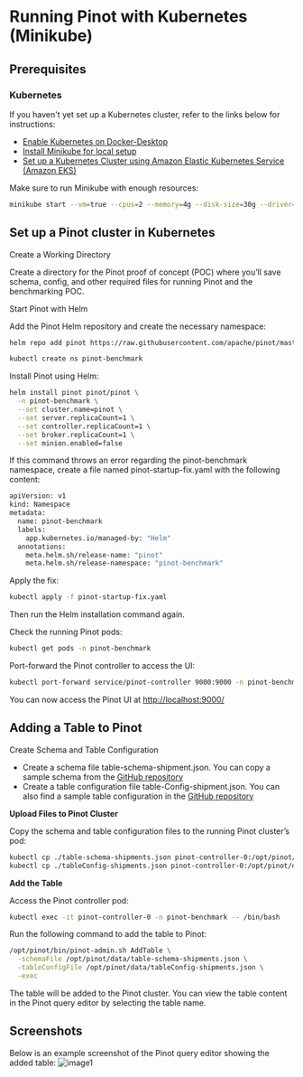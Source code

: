 # **Running Pinot with Kubernetes (Minikube)**

## **Prerequisites**

### **Kubernetes**

If you haven't yet set up a Kubernetes cluster, refer to the links below for instructions:

- [Enable Kubernetes on Docker-Desktop](https://docs.docker.com/docker-for-mac/kubernetes/)
- [Install Minikube for local setup](https://kubernetes.io/docs/tasks/tools/install-minikube/)
- [Set up a Kubernetes Cluster using Amazon Elastic Kubernetes Service (Amazon EKS)](https://docs.pinot.apache.org/basics/getting-started/public-cloud-examples/aws-quickstart)

Make sure to run Minikube with enough resources:

```bash
minikube start --vm=true --cpus=2 --memory=4g --disk-size=30g --driver=docker
```
## **Set up a Pinot cluster in Kubernetes**

Create a Working Directory

Create a directory for the Pinot proof of concept (POC) where you’ll save schema, config, and other required files for running Pinot and the benchmarking POC.

Start Pinot with Helm

Add the Pinot Helm repository and create the necessary namespace:
```bash
helm repo add pinot https://raw.githubusercontent.com/apache/pinot/master/helm

kubectl create ns pinot-benchmark
```

Install Pinot using Helm:

```bash
helm install pinot pinot/pinot \
  -n pinot-benchmark \
  --set cluster.name=pinot \
  --set server.replicaCount=1 \
  --set controller.replicaCount=1 \
  --set broker.replicaCount=1 \
  --set minion.enabled=false
```

If this command throws an error regarding the pinot-benchmark namespace, create a file named pinot-startup-fix.yaml with the following content:

```bash
apiVersion: v1
kind: Namespace
metadata:
  name: pinot-benchmark
  labels:
    app.kubernetes.io/managed-by: "Helm"
  annotations:
    meta.helm.sh/release-name: "pinot"
    meta.helm.sh/release-namespace: "pinot-benchmark"
```
Apply the fix:
```bash
kubectl apply -f pinot-startup-fix.yaml
```

Then run the Helm installation command again.

Check the running Pinot pods:
```bash
kubectl get pods -n pinot-benchmark
```
Port-forward the Pinot controller to access the UI:
```bash
kubectl port-forward service/pinot-controller 9000:9000 -n pinot-benchmark
```

You can now access the Pinot UI at [http://localhost:9000/](http://localhost:9000/)

## **Adding a Table to Pinot**
Create Schema and Table Configuration

- Create a schema file table-schema-shipment.json. You can copy a sample schema from the [GitHub repository](https://github.com/rajat-sr1704/pinot-POC/)
- Create a table configuration file table-Config-shipment.json. You can also find a sample table configuration in the [GitHub repository](https://github.com/rajat-sr1704/pinot-POC/)

**Upload Files to Pinot Cluster**

Copy the schema and table configuration files to the running Pinot cluster’s pod:
```bash
kubectl cp ./table-schema-shipments.json pinot-controller-0:/opt/pinot/data/table-schema-shipments.json -n pinot-benchmark
kubectl cp ./tableConfig-shipments.json pinot-controller-0:/opt/pinot/data/tableConfig-shipments.json -n pinot-benchmark
```
**Add the Table**

Access the Pinot controller pod:
```bash
kubectl exec -it pinot-controller-0 -n pinot-benchmark -- /bin/bash
```

Run the following command to add the table to Pinot:
```bash
/opt/pinot/bin/pinot-admin.sh AddTable \
  -schemaFile /opt/pinot/data/table-schema-shipments.json \
  -tableConfigFile /opt/pinot/data/tableConfig-shipments.json \
  -exec
```
The table will be added to the Pinot cluster. You can view the table content in the Pinot query editor by selecting the table name.

## **Screenshots**
Below is an example screenshot of the Pinot query editor showing the added table:
![image1](https://github.com/user-attachments/assets/011cb36a-a9e0-47aa-b9ef-de9deaa45ddf)
